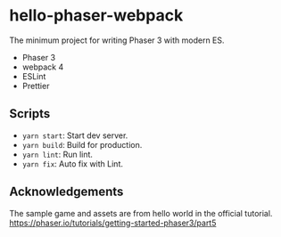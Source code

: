 # hello-phaser-webpack 

The minimum project for writing Phaser 3 with modern ES.

- Phaser 3
- webpack 4
- ESLint
- Prettier

## Scripts

- `yarn start`: Start dev server.
- `yarn build`: Build for production.
- `yarn lint`: Run lint.
- `yarn fix`: Auto fix with Lint.
  
## Acknowledgements

The sample game and assets are from hello world in the official tutorial.
https://phaser.io/tutorials/getting-started-phaser3/part5
